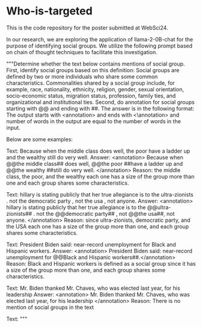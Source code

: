 # Who-is-targeted
This is the code repository for the poster submitted at WebSci24.

In our research, we are exploring the application of llama-2-0B-chat for the purpose of identifying social groups. We utilize the following prompt based on chain of thought techniques to facilitate this investigation.


               
"""Determine whether the text below contains mentions of social group. First, identify social groups based on this definition: Social groups are defined by two or more individuals who share some common characteristics. Commonalities shared by a social group include, for example, race, nationality, ethnicity, religion, gender, sexual orientation, socio-economic status, migration status, profession, family ties, and organizational and institutional ties. Second, do annotation for social groups starting with @@ and ending with ##.  The answer is in the following format:
The output starts with \<annotation\> and ends with \<\annotation\> and number of words in the output are equal to the number of words in the input.  

Below are some examples:

Text: Because when the middle class does well, the poor have a ladder up and the wealthy still do very well. 
Answer: \<annotation\> Because when @@the middle class## does well, @@the poor ##have a ladder up and @@the wealthy ##still do very well. \</annotation\>
Reason: the middle class, the poor, and the wealthy each one has a size of the group more than one and each group shares some characteristics.



Text: hillary is stating publicly that her true allegiance is to the ultra-zionists . not the democratic party , not the usa , not anyone. 
Answer: \<annotation\> hillary is stating publicly that her true allegiance is to the @@ultra-zionists## . not the @@democratic party## , not @@the usa##, not anyone. \</annotation\> 
Reason: since  ultra-zionists, democratic party, and the USA each one has a size of the group more than one, and each group shares some characteristics.


Text: President Biden said: near-record unemployment for Black and Hispanic workers. 
Answer: \<annotation\> President Biden said: near-record unemployment for @@Black and Hispanic workers##.\</annotation\>
Reason: Black and Hispanic workers is defined as a social group since it has a size of the group more than one, and each group shares some characteristics.

Text: Mr. Biden thanked Mr. Chaves, who was elected last year, for his leadership 
Answer: \<annotation\> Mr. Biden thanked Mr. Chaves, who was elected last year, for his leadership \</annotation\>
Reason: There is no mention of social groups in the text

Text:  """
